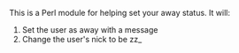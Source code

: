 This is a Perl module for helping set your away status. It will:

1. Set the user as away with a message
2. Change the user's nick to be zz\_<oldnick>
